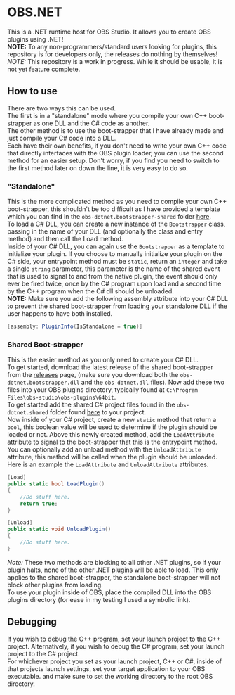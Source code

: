 # OBS.NET  
This is a .NET runtime host for OBS Studio. It allows you to create OBS plugins using .NET!  
**NOTE:** To any non-programmers/standard users looking for plugins, this repository is for developers only, the releases do nothing by themselves!  
*NOTE:* This repository is a work in progress. While it should be usable, it is not yet feature complete.  

## How to use
There are two ways this can be used.  
The first is in a "standalone" mode where you compile your own C++ boot-strapper as one DLL and the C# code as another.  
The other method is to use the boot-strapper that I have already made and just compile your C# code into a DLL.  
Each have their own benefits, if you don't need to write your own C++ code that directly interfaces with the OBS plugin loader, you can use the second method for an easier setup. Don't worry, if you find you need to switch to the first method later on down the line, it is very easy to do so.  

### "Standalone"
This is the more complicated method as you need to compile your own C++ boot-strapper, this shouldn't be too difficult as I have provided a template which you can find in the `obs-dotnet.bootstrapper-shared` folder [here](./src/core/obs-dotnet.bootstrapper-shared/).  
To load a C# DLL, you can create a new instance of the `Bootstrapper` class, passing in the name of your DLL (and optionally the class and entry method) and then call the Load method.  
Inside of your C# DLL, you can again use the `Bootstrapper` as a template to initialize your plugin. If you choose to manually initialize your plugin on the C# side, your entrypoint method must be `static`, return an `integer` and take a single `string` parameter, this parameter is the name of the shared event that is used to signal to and from the native plugin, the event should only ever be fired twice, once by the C# program upon load and a second time by the C++ program when the C# dll should be unloaded.  
**NOTE:** Make sure you add the following assembly attribute into your C# DLL to prevent the shared boot-strapper from loading your standalone DLL if the user happens to have both installed.  
```cs
[assembly: PluginInfo(IsStandalone = true)]
```

### Shared Boot-strapper
This is the easier method as you only need to create your C# DLL.  
To get started, download the latest release of the shared boot-strapper from the [releases](./releases/latest) page, (make sure you download both the `obs-dotnet.bootstrapper.dll` and the `obs-dotnet.dll` files). Now add these two files into your OBS plugins directory, typically found at `C:\Program Files\obs-studio\obs-plugins\64bit`.  
To get started add the shared C# project files found in the `obs-dotnet.shared` folder found [here](./src/core/obs-dotnet.shared/) to your project.  
Now inside of your C# project, create a new `static` method that return a `bool`, this boolean value will be used to determine if the plugin should be loaded or not. Above this newly created method, add the `LoadAttribute` attribute to signal to the boot-strapper that this is the entrypoint method.  
You can optionally add an unload method with the `UnloadAttribute` attribute, this method will be called when the plugin should be unloaded.  
Here is an example the `LoadAttribute` and `UnloadAttribute` attributes.  
```cs
[Load]
public static bool LoadPlugin()
{
    //Do stuff here.
    return true;
}

[Unload]
public static void UnloadPlugin()
{
    //Do stuff here.
}
```
*Note:* These two methods are blocking to all other .NET plugins, so if your plugin halts, none of the other .NET plugins will be able to load. This only applies to the shared boot-strapper, the standalone boot-strapper will not block other plugins from loading.  
To use your plugin inside of OBS, place the compiled DLL into the OBS plugins directory (for ease in my testing I used a symbolic link).  

## Debugging
If you wish to debug the C++ program, set your launch project to the C++ project. Alternatively, if you wish to debug the C# program, set your launch project to the C# project.  
For whichever project you set as your launch project, C++ or C#, inside of that projects launch settings, set your target application to your OBS executable. and make sure to set the working directory to the root OBS directory.  
